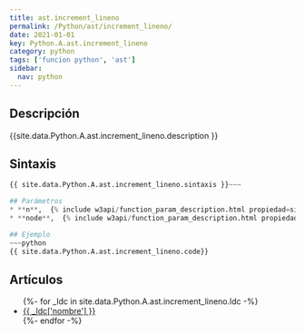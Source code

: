 ```yaml
---
title: ast.increment_lineno
permalink: /Python/ast/increment_lineno/
date: 2021-01-01
key: Python.A.ast.increment_lineno
category: python
tags: ['funcion python', 'ast']
sidebar: 
  nav: python
---
```


## Descripción
{{site.data.Python.A.ast.increment_lineno.description }}

## Sintaxis
~~~python
{{ site.data.Python.A.ast.increment_lineno.sintaxis }}~~~

## Parámetros
* **n**,  {% include w3api/function_param_description.html propiedad=site.data.Python.A.ast.increment_lineno valor="n" %}
* **node**,  {% include w3api/function_param_description.html propiedad=site.data.Python.A.ast.increment_lineno valor="node" %}

## Ejemplo
~~~python
{{ site.data.Python.A.ast.increment_lineno.code}}
~~~

## Artículos
<ul>
{%- for _ldc in site.data.Python.A.ast.increment_lineno.ldc -%}
   <li>
       <a href="{{_ldc['url'] }}">{{ _ldc['nombre'] }}</a>
   </li>
{%- endfor -%}
</ul>
